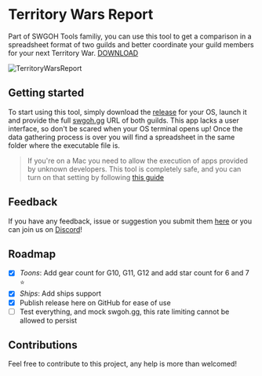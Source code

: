 # Territory Wars Report
Part of SWGOH Tools familiy, you can use this tool to get a comparison in a spreadsheet format of two guilds and better coordinate your guild members for your next Territory War. [DOWNLOAD](https://github.com/rentziass/territory_wars_report/releases)

![TerritoryWarsReport](https://cdn.pixabay.com/photo/2017/02/08/09/44/starwars-2048262_960_720.jpg)

## Getting started
To start using this tool, simply download the [release](https://github.com/rentziass/territory_wars_report/releases) for your OS, launch it and provide the full [swgoh.gg](https://swgoh.gg/) URL of both guilds. This app lacks a user interface, so don't be scared when your OS terminal opens up! Once the data gathering process is over you will find a spreadsheet in the same folder where the executable file is.

> If you're on a Mac you need to allow the execution of apps provided by unknown developers. This tool is completely safe, and you can turn on that setting by following [this guide](https://www.youtube.com/watch?v=xFpVqkyXFy4)

## Feedback
If you have any feedback, issue or suggestion you submit them [here](https://github.com/rentziass/territory_wars_report/issues) or you can join us on [Discord](https://discord.gg/YGUa2Fy)!

## Roadmap
- [x] *Toons*: Add gear count for G10, G11, G12 and add star count for 6 and 7 ⭐️
- [x] *Ships*: Add ships support
- [x] Publish release here on GitHub for ease of use
- [ ] Test everything, and mock swgoh.gg, this rate limiting cannot be allowed to persist

## Contributions
Feel free to contribute to this project, any help is more than welcomed!
